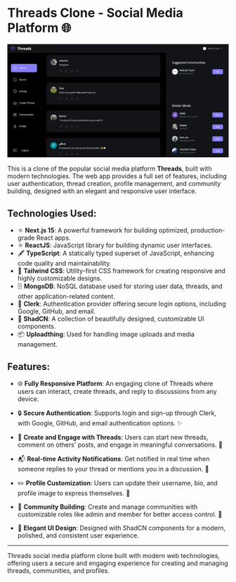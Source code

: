 # Threads Clone - Social Media Platform 🌐

![Threads Clone Image](image.png)

This is a clone of the popular social media platform **Threads**, built with modern technologies. The web app provides a full set of features, including user authentication, thread creation, profile management, and community building, designed with an elegant and responsive user interface.

## Technologies Used:

- ⚛️ **Next.js 15**: A powerful framework for building optimized, production-grade React apps.
- ⚛️ **ReactJS**: JavaScript library for building dynamic user interfaces.
- 🖋️ **TypeScript**: A statically typed superset of JavaScript, enhancing code quality and maintainability.
- 🎨 **Tailwind CSS**: Utility-first CSS framework for creating responsive and highly customizable designs.
- 🗄️ **MongoDB**: NoSQL database used for storing user data, threads, and other application-related content.
- 🔑 **Clerk**: Authentication provider offering secure login options, including Google, GitHub, and email.
- 🎨 **ShadCN**: A collection of beautifully designed, customizable UI components.
- 📦 **Uploadthing**: Used for handling image uploads and media management.

## Features:

- 🌐 **Fully Responsive Platform**: An engaging clone of Threads where users can interact, create threads, and reply to discussions from any device.
- 🔒 **Secure Authentication**: Supports login and sign-up through Clerk, with Google, GitHub, and email authentication options. ✨

- 💬 **Create and Engage with Threads**: Users can start new threads, comment on others' posts, and engage in meaningful conversations. 📝

- 📬 **Real-time Activity Notifications**: Get notified in real time when someone replies to your thread or mentions you in a discussion. 🔔

- ✏️ **Profile Customization**: Users can update their username, bio, and profile image to express themselves. 📸

- 👥 **Community Building**: Create and manage communities with customizable roles like admin and member for better access control. 🔑

- 🌟 **Elegant UI Design**: Designed with ShadCN components for a modern, polished, and consistent user experience.

---

Threads social media platform clone built with modern web technologies, offering users a secure and engaging experience for creating and managing threads, communities, and profiles.
